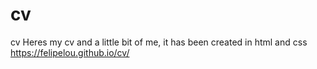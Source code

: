 # cv
cv
Heres my cv and a little bit of me, it has been created in html and css
https://felipelou.github.io/cv/
